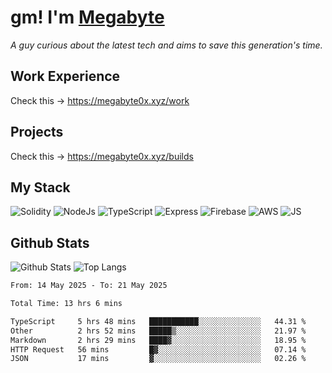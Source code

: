 # gm! I'm [Megabyte](https://megabyte0x.xyz/)

*A guy curious about the latest tech and aims to save this generation's time.*

## Work Experience

Check this -> https://megabyte0x.xyz/work

## Projects

Check this -> https://megabyte0x.xyz/builds

## My Stack

![Solidity](https://img.shields.io/badge/solidity-grey?style=for-the-badge&logo=solidity&logoColor=Green)
![NodeJs](https://img.shields.io/badge/NODE_JS-grey?style=for-the-badge&logo=nodedotjs&logoColor=Green)
![TypeScript](https://img.shields.io/badge/TS-grey?style=for-the-badge&logo=typescript&logoColor=Green)
![Express](https://img.shields.io/badge/EXPRESS-grey?style=for-the-badge&logo=EXPRESS&logoColor=Green)
![Firebase](https://img.shields.io/badge/EXPRESS-grey?style=for-the-badge&logo=EXPRESS&logoColor=Green)
![AWS](https://img.shields.io/badge/AWS-grey?style=for-the-badge&logo=amazonaws&logoColor=Yellow)
![JS](https://img.shields.io/badge/JS-grey?style=for-the-badge&logo=javascript&logoColor=Green)

## Github Stats

![Github Stats](https://github-readme-stats.vercel.app/api?username=megabyte0x&show_icons=true&theme=dark&hide_border=true&bg_color=0D1117) ![Top Langs](https://github-readme-stats.vercel.app/api/top-langs/?username=megabyte0x&layout=compact&theme=dark)

<!--START_SECTION:waka-->

```txt
From: 14 May 2025 - To: 21 May 2025

Total Time: 13 hrs 6 mins

TypeScript     5 hrs 48 mins   ███████████░░░░░░░░░░░░░░   44.31 %
Other          2 hrs 52 mins   █████▒░░░░░░░░░░░░░░░░░░░   21.97 %
Markdown       2 hrs 29 mins   ████▓░░░░░░░░░░░░░░░░░░░░   18.95 %
HTTP Request   56 mins         █▓░░░░░░░░░░░░░░░░░░░░░░░   07.14 %
JSON           17 mins         ▓░░░░░░░░░░░░░░░░░░░░░░░░   02.26 %
```

<!--END_SECTION:waka-->


